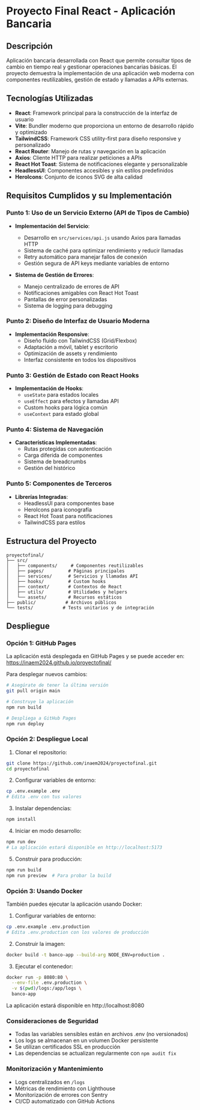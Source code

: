 # Proyecto Final React - Aplicación Bancaria

## Descripción
Aplicación bancaria desarrollada con React que permite consultar tipos de cambio en tiempo real y gestionar operaciones bancarias básicas. El proyecto demuestra la implementación de una aplicación web moderna con componentes reutilizables, gestión de estado y llamadas a APIs externas.

## Tecnologías Utilizadas
- **React**: Framework principal para la construcción de la interfaz de usuario
- **Vite**: Bundler moderno que proporciona un entorno de desarrollo rápido y optimizado
- **TailwindCSS**: Framework CSS utility-first para diseño responsive y personalizado
- **React Router**: Manejo de rutas y navegación en la aplicación
- **Axios**: Cliente HTTP para realizar peticiones a APIs
- **React Hot Toast**: Sistema de notificaciones elegante y personalizable
- **HeadlessUI**: Componentes accesibles y sin estilos predefinidos
- **HeroIcons**: Conjunto de iconos SVG de alta calidad

## Requisitos Cumplidos y su Implementación

### Punto 1: Uso de un Servicio Externo (API de Tipos de Cambio)
- **Implementación del Servicio**: 
  - Desarrollo en `src/services/api.js` usando Axios para llamadas HTTP
  - Sistema de caché para optimizar rendimiento y reducir llamadas
  - Retry automático para manejar fallos de conexión
  - Gestión segura de API keys mediante variables de entorno

- **Sistema de Gestión de Errores**:
  - Manejo centralizado de errores de API
  - Notificaciones amigables con React Hot Toast
  - Pantallas de error personalizadas
  - Sistema de logging para debugging

### Punto 2: Diseño de Interfaz de Usuario Moderna
- **Implementación Responsive**:
  - Diseño fluido con TailwindCSS (Grid/Flexbox)
  - Adaptación a móvil, tablet y escritorio
  - Optimización de assets y rendimiento
  - Interfaz consistente en todos los dispositivos

### Punto 3: Gestión de Estado con React Hooks
- **Implementación de Hooks**:
  - `useState` para estados locales
  - `useEffect` para efectos y llamadas API
  - Custom hooks para lógica común
  - `useContext` para estado global

### Punto 4: Sistema de Navegación
- **Características Implementadas**:
  - Rutas protegidas con autenticación
  - Carga diferida de componentes
  - Sistema de breadcrumbs
  - Gestión del histórico

### Punto 5: Componentes de Terceros
- **Librerías Integradas**:
  - HeadlessUI para componentes base
  - HeroIcons para iconografía
  - React Hot Toast para notificaciones
  - TailwindCSS para estilos

## Estructura del Proyecto

```
proyectofinal/
├── src/
│   ├── components/     # Componentes reutilizables
│   ├── pages/         # Páginas principales
│   ├── services/      # Servicios y llamadas API
│   ├── hooks/         # Custom hooks
│   ├── context/       # Contextos de React
│   ├── utils/         # Utilidades y helpers
│   └── assets/        # Recursos estáticos
├── public/           # Archivos públicos
└── tests/           # Tests unitarios y de integración
```

## Despliegue

### Opción 1: GitHub Pages
La aplicación está desplegada en GitHub Pages y se puede acceder en:
https://inaem2024.github.io/proyectofinal/

Para desplegar nuevos cambios:
```bash
# Asegúrate de tener la última versión
git pull origin main

# Construye la aplicación
npm run build

# Despliega a GitHub Pages
npm run deploy
```

### Opción 2: Despliegue Local
1. Clonar el repositorio:
```bash
git clone https://github.com/inaem2024/proyectofinal.git
cd proyectofinal
```

2. Configurar variables de entorno:
```bash
cp .env.example .env
# Edita .env con tus valores
```

3. Instalar dependencias:
```bash
npm install
```

4. Iniciar en modo desarrollo:
```bash
npm run dev
# La aplicación estará disponible en http://localhost:5173
```

5. Construir para producción:
```bash
npm run build
npm run preview  # Para probar la build
```

### Opción 3: Usando Docker
También puedes ejecutar la aplicación usando Docker:

1. Configurar variables de entorno:
```bash
cp .env.example .env.production
# Edita .env.production con los valores de producción
```

2. Construir la imagen:
```bash
docker build -t banco-app --build-arg NODE_ENV=production .
```

3. Ejecutar el contenedor:
```bash
docker run -p 8080:80 \
  --env-file .env.production \
  -v $(pwd)/logs:/app/logs \
  banco-app
```

La aplicación estará disponible en http://localhost:8080

### Consideraciones de Seguridad
- Todas las variables sensibles están en archivos .env (no versionados)
- Los logs se almacenan en un volumen Docker persistente
- Se utilizan certificados SSL en producción
- Las dependencias se actualizan regularmente con `npm audit fix`

### Monitorización y Mantenimiento
- Logs centralizados en `/logs`
- Métricas de rendimiento con Lighthouse
- Monitorización de errores con Sentry
- CI/CD automatizado con GitHub Actions
